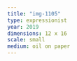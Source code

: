 ```yaml
---
title: "img-1105"
type: expressionist
year: 2019
dimensions: 12 x 16
scale: small
medium: oil on paper
---
```

